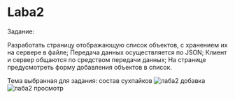 # Laba2
Задание:

Разработать страницу отображающую список объектов, с хранением их на сервере в файле;
Передача данных осуществляется по JSON;
Клиент и сервер общаются по средством передачи данных;
На странице предусмотреть форму добавления объектов в список.

Тема выбранная для задания: состав сухпайков
![лаба2 добавка](https://github.com/blekdog/Laba2/assets/125959678/b483eaa7-fb91-49e3-a462-087ad36c5d54)
![лаба2 просмотр](https://github.com/blekdog/Laba2/assets/125959678/b5cc1dd7-510f-45d7-ac3e-bcb95b708e5c)
